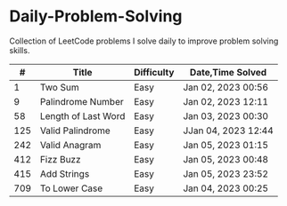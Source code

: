 # Daily-Problem-Solving
Collection of LeetCode problems I solve daily to improve problem solving skills.

| #   | Title               | Difficulty | Date,Time Solved |
|-----|---------------------|------------|------------------|
| 1   | Two Sum             | Easy | Jan 02, 2023 00:56 |
| 9   | Palindrome Number   | Easy | Jan 02, 2023 12:11 |
| 58  | Length of Last Word | Easy | Jan 03, 2023 00:30 |
| 125 | Valid Palindrome    | Easy | JJan 04, 2023 12:44 |
| 242 | Valid Anagram       | Easy | Jan 05, 2023 01:15 |
| 412 | Fizz Buzz           | Easy | Jan 05, 2023 00:48 |
| 415 | Add Strings         | Easy | Jan 05, 2023 23:52 |
| 709 | To Lower Case       | Easy | Jan 04, 2023 00:25 |